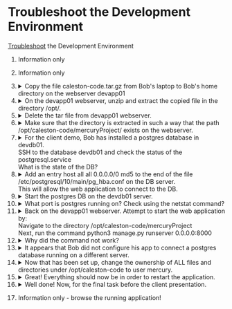 # Troubleshoot the Development Environment

[Troubleshoot](https://kodekloud.com/topic/lab-troubleshoot-the-development-environment/) the Development Environment


1. Information only
1. Information only
1.  <details>
    <summary>Copy the file caleston-code.tar.gz from Bob's laptop to Bob's home directory on the webserver devapp01</summary>

    ```bash
    scp caleston-code.tar.gz devapp01:~/
    ```

    </details>
1.  <details>
    <summary>On the devapp01 webserver, unzip and extract the copied file in the directory /opt/.</summary>

    Note that the `/opt` directory is owned by root on `devapp01` so we'll need sudo

    ```bash
    ssh devapp01

    sudo tar -zxf caleston-code.tar.gz -C /opt
    ```

    Don't exit from the ssh session just yet. We need to remain on `devapp01`

    </details>
1.  <details>
    <summary>Delete the tar file from devapp01 webserver.</summary>

    ```bash
    rm caleston-code.tar.gz
    ```

    </details>
1.  <details>
    <summary>Make sure that the directory is extracted in such a way that the path /opt/caleston-code/mercuryProject/ exists on the webserver.</summary>

    Nothing to do here. If you got Q4 right, then this will work too - press OK.

    You can verify if you like:

    ```bash
    ls -l /opt/caleston-code/mercuryProject/
    ```

    </details>
1.  <details>
    <summary>For the client demo, Bob has installed a postgres database in devdb01.</br>SSH to the database devdb01 and check the status of the postgresql.service</br>What is the state of the DB?</summary>

    At this point you are still logged into `devapp01`, so first return to Bob's laptop

    ```bash
    exit
    ```

    Now go to the db node

    ```bash
    ssh devdb01

    systemctl status postgresql.service
    ```

    Note the status: `Active: inactive (dead) ...`

    Don't exit from the ssh session just yet. We need to remain on `devdb01`
    </details>
1.  <details>
    <summary>Add an entry host all all 0.0.0.0/0 md5 to the end of the file /etc/postgresql/10/main/pg_hba.conf on the DB server.</br>This will allow the web application to connect to the DB.</summary>

    ```bash
    sudo vi /etc/postgresql/10/main/pg_hba.conf
    ```

    Make the change as directed, save and exit `vi`.

    </details>
1.  <details>
    <summary>Start the postgres DB on the devdb01 server.</summary>

    ```bash
    sudo systemctl start postgresql.service
    ```

    </details>
1.  <details>
    <summary>What port is postgres running on? Check using the netstat command?</summary>

    ```bash
    sudo netstat -ptean
    ```

    There's 2 entries for postgres, one each for IPv4 and IPv6, but both are using the same port. Note this port down - you will need it later!

    </details>
1.  <details>
    <summary>Back on the devapp01 webserver. Attempt to start the web application by:</br>Navigate to the directory /opt/caleston-code/mercuryProject</br>Next, run the command python3 manage.py runserver 0.0.0.0:8000</summary>

    At this point you are still logged into `devdb01`, so first return to Bob's laptop

    ```bash
    exit
    ```

    Now go to the app node

    ```bash
    ssh devapp01

    cd /opt/caleston-code/mercuryProject
    python3 manage.py runserver 0.0.0.0:8000
    ```

    Note it dumps a stack trace on the screen, i.e. it crashed! Thus the answer is `No`.

    Press `CRTL + C`

    </details>
1.  <details>
    <summary>Why did the command not work?</summary>

    The answer to this is in the stack trace at the end. The app cannot connect to the database on the address and port indicated. Also remember the earlier question where you were asked to find the port that the database server is listening on!

    </details>
1.  <details>
    <summary>It appears that Bob did not configure his app to connect a postgres database running on a different server.</summary>

    For this, we need to first find the file we need to edit, so we're going to use `find` to find _files_ and use `grep` to find the specific text, with the `-l` switch to print the file path the text was found in.

    ```bash
    find . -type f -exec grep -l 'DATABASES = {' "{}" \;
    ```

    Edit the file that was returned by the above

    ```bash
    vi ./mercury/settings.py
    ```

    Scroll down to `DATABASES = {` and beneath this set the correct host and port. Save and exit.

    </details>
1.  <details>
    <summary>Now that has been set up, change the ownership of ALL files and directories under /opt/caleston-code to user mercury.</summary>

    You'll need to be root to reassign ownership

    ```bash
    sudo chown -R mercury /opt/caleston-code
    ```

    </details>
1.  <details>
    <summary>Great! Everything should now be in order to restart the application.</summary>

    If you've followed all the above steps, you should still be in directory `/opt/caleston-code/mercuryProject`

    Start the app as directed and verify it works, then `CTRL-C` to exit.

    Now run the migration. Note that the venv directory is not beneath the current directory as the question suggests. It is actually in the *parent* directory, hence `../venv` below.

    ```bash
    source ../venv/bin/activate
    python3 manage.py migrate
    ```

    Start the app again so the question will validate.

    **What is this venv stuff?**

    If you're considering learning Python (highly recommended as it is required in many DevOps jobs), this means Virtual ENVironment. It allows you to install Python packages on a project-by-project basis, thus not polluting the main Python installation. This is especially useful on your development environment where you may have multiple Python projects all with different package requirements.

    </details>
1.  <details>
    <summary>Well done! Now, for the final task before the client presentation.</summary>

    Here we have to create a [systemd unit file](https://kodekloud.com/topic/creating-a-systemd-service/) to make the Python app be runnable as a service.

    First quit the running webapp by pressing `CTRL-C`

    Note that in unit files, the process to execute (in this case `python3`) we must use its fully qualified path, as `systemd` does not have a search path. Get this like this

    ```bash
    which python3
    ```

    Now create the unit file

    ```bash
    sudo vi /etc/systemd/system/mercury.service
    ```

    And put the following in to satisfy the question requirements

    ```
    [Unit]
    Description=Project Mercury Web Application

    [Service]
    ExecStart=/usr/bin/python3 manage.py runserver 0.0.0.0:8000
    Restart=on-failure
    WorkingDirectory=/opt/caleston-code/mercuryProject/
    User=mercury

    [Install]
    WantedBy=multi-user.target
    ```

    Now enable and start the service. We must run a `daemon-reload` whenever we have created, edited or deleted a unit file. Note that the `.service` extension is optional with `systemctl` commands. We can say `mercury.service`, or simply `mercury`

    ```bash
    sudo systemctl daemon-reload
    sudo systemctl enable mercury
    sudo systemctl start mercury
    ```

    </details>
1.  Information only - browse the running application!
